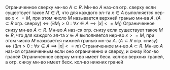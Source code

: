 
Ограниченное сверху мн-во
	$A\subset R$. Мн-во $A$ наз-ся огр. сверху если существует такое $M\in R$, что для каждого эл-та $x\in A$ выполняется нер-во $x<=M$, при этом число $M$ называется верхней гранью мн-ва $A$.
	$(A\subset R \text{ огр. сверху})\iff(\exists M_1>0:\forall x\in A\implies |x|<=M_1)$
Ограниченное снизу мн-во
	$A\subset R$. Мн-во $A$ наз-ся огр. снизу если существует такое $M\in R$, что для каждого эл-та $x\in A$ выполняется нер-во $x>=M$, при этом число $M$ называется нижней гранью мн-ва $A$.
	$(A\subset R \text{ огр. снизу})\iff(\exists m>0:\forall x\in A\implies |x|<=m)$ 
Ограниченное мн-во
	$A\subset R$. Мн-во $A$ наз-ся ограниченным если оно ограниченно и сверху, и снизу
Кол-во граней
	Ограниченное сверху мн-во имеет беск. кол-во верхних граней, а огр. снизу мн-во имеет беск. кол-во нижних граней